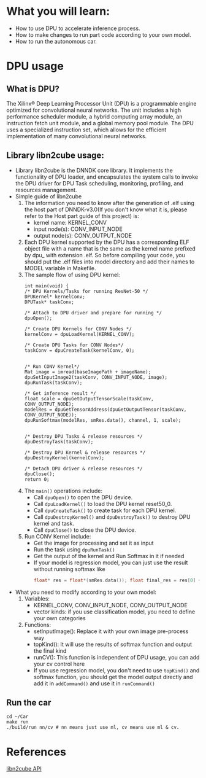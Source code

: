 <!--
 * @Author: Sauron Wu
 * @GitHub: wutianze
 * @Email: 1369130123qq@gmail.com
 * @Date: 2019-10-15 09:17:19
 * @LastEditors: Sauron Wu
 * @LastEditTime: 2019-10-31 15:34:41
 * @Description: 
 -->
# What you will learn:
- How to use DPU to accelerate inference process.
- How to make changes to run part code according to your own model.
- How to run the autonomous car.

# DPU usage
## What is DPU?
The Xilinx® Deep Learning Processor Unit (DPU) is a programmable engine optimized for convolutional
neural networks. The unit includes a high performance scheduler module, a hybrid computing array
module, an instruction fetch unit module, and a global memory pool module. The DPU uses a
specialized instruction set, which allows for the efficient implementation of many convolutional neural
networks.

## Library libn2cube usage:
- Library libn2cube is the DNNDK core library. It implements the functionality of DPU loader, and
encapsulates the system calls to invoke the DPU driver for DPU Task scheduling, monitoring, profiling,
and resources management. 
- Simple guide of libn2cube
   1. The information you need to know after the generation of .elf using the host part of DNNDK-v3.0(If you don't know what it is, please refer to the Host part guide of this project) is:
      -  kernel name: KERNEL_CONV
      -  input node(s): CONV_INPUT_NODE
      -  output node(s): CONV_OUTPUT_NODE
   2. Each DPU kernel supported by the DPU has a corresponding ELF object file with a name that is the same as the kernel name prefixed by dpu_ with extension .elf. So before compiling your code, you should put the .elf files into model directory and add their names to MODEL variable in Makefile. 
   3. The sample flow of using DPU kernel:
         ```
         int main(void) {
         /* DPU Kernels/Tasks for running ResNet-50 */
         DPUKernel* kernelConv;
         DPUTask* taskConv;

         /* Attach to DPU driver and prepare for running */
         dpuOpen();

         /* Create DPU Kernels for CONV Nodes */
         kernelConv = dpuLoadKernel(KERNEL_CONV);

         /* Create DPU Tasks for CONV Nodes*/
         taskConv = dpuCreateTask(kernelConv, 0);


         /* Run CONV Kernel*/
         Mat image = imread(baseImagePath + imageName);
         dpuSetInputImage2(taskConv, CONV_INPUT_NODE, image);
         dpuRunTask(taskConv);

         /* Get inference result */
         float scale = dpuGetOutputTensorScale(taskConv, CONV_OUTPUT_NODE);
         modelRes = dpuGetTensorAddress(dpuGetOutputTensor(taskConv, CONV_OUTPUT_NODE));
         dpuRunSoftmax(modelRes, smRes.data(), channel, 1, scale);


         /* Destroy DPU Tasks & release resources */
         dpuDestroyTask(taskConv);

         /* Destroy DPU Kernel & release resources */
         dpuDestroyKernel(kernelConv);

         /* Detach DPU driver & release resources */
         dpuClose();
         return 0;

         ```
   4. The `main()` operations include:
        - Call `dpuOpen()` to open the DPU device.
        - Call `dpuLoadKernel()` to load the DPU kernel reset50_0.
        - Call `dpuCreateTask()` to create task for each DPU kernel.
        - Call `dpuDestroyKernel()` and `dpuDestroyTask()` to destroy DPU kernel and task.
        - Call `dpuClose()` to close the DPU device.
   5. Run CONV Kernel include:
        - Get the image for processing and set it as input
        - Run the task using `dpuRunTask()`
        - Get the output of the kernel and Run Softmax in it if needed
        - If your model is regression model, you can just use the result without running softmax like 
            ```c++
            float* res = float*(smRes.data()); float final_res = res[0] + res[1]
            ``` 
- What you need to modify according to your own model:
    1. Variables:
        - KERNEL_CONV, CONV_INPUT_NODE, CONV_OUTPUT_NODE
        - vector<string> kinds: if you use classification model, you need to define your own categories
    2. Functions:
        - setInputImage(): Replace it with your own image pre-process way
        - topKind(): It will use the results of softmax function and output the final kind
        - runCV(): This function is independent of DPU usage, you can add your cv control here
        - If you use regression model, you don't need to use `topKind()` and softmax function, you should get the model output directly and add it in `addCommand()` and use it in `runCommand()`

## Run the car
```shell
cd ~/Car
make run
./build/run nn/cv # nn means just use ml, cv means use ml & cv.
```
# References
[libn2cube API](https://www.xilinx.com/support/documentation/sw_manuals/ai_inference/v1_5/ug1327-dnndk-user-guide.pdf)
